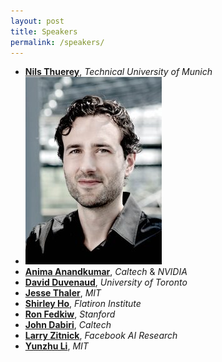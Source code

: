 ```yaml
---
layout: post
title: Speakers
permalink: /speakers/
---
```


- [**Nils Thuerey**](https://ge.in.tum.de/about/n-thuerey/), *Technical University of Munich*
- ![alt text](https://github.com/SimDL/SimDL.github.io/blob/main/images/Nils_Thuerey.jpg?raw=true)
- [**Anima Anandkumar**](http://tensorlab.cms.caltech.edu/users/anima/), *Caltech* & *NVIDIA*
- [**David Duvenaud**](http://www.cs.toronto.edu/~duvenaud/), *University of Toronto*
- [**Jesse Thaler**](http://www.jthaler.net/doku.php), *MIT*
- [**Shirley Ho**](https://www.cmu.edu/physics/people/faculty/ho.html), *Flatiron Institute*
- [**Ron Fedkiw**](http://physbam.stanford.edu/~fedkiw/), *Stanford*
- [**John Dabiri**](http://dabirilab.com/dabiri), *Caltech*
- [**Larry Zitnick**](http://larryzitnick.org/), *Facebook AI Research*
- [**Yunzhu Li**](https://people.csail.mit.edu/liyunzhu/), *MIT*

